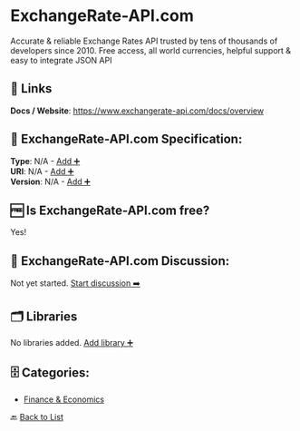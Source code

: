 # ExchangeRate-API.com

Accurate & reliable Exchange Rates API trusted by tens of thousands of developers since 2010. Free access, all world currencies, helpful support &amp; easy to integrate JSON API

##  🔗 Links
**Docs / Website**: https://www.exchangerate-api.com/docs/overview

## 🧬 ExchangeRate-API.com Specification:
**Type**: N/A - [Add ➕](https://github.com/apis-list/apis-list/edit/main/apis/exchangerate-api-com/exchangerate-api-com.yaml)  
**URI**: N/A - [Add ➕](https://github.com/apis-list/apis-list/edit/main/apis/exchangerate-api-com/exchangerate-api-com.yaml)  
**Version**: N/A - [Add ➕](https://github.com/apis-list/apis-list/edit/main/apis/exchangerate-api-com/exchangerate-api-com.yaml)

## 🆓 Is ExchangeRate-API.com free?
 Yes! 

## 💬 ExchangeRate-API.com Discussion:
Not yet started. [Start discussion ➡️](https://github.com/apis-list/apis-list/discussions/new)

## 🗂️ Libraries

No libraries added. [Add library ➕](https://github.com/apis-list/apis-list/edit/main/apis/exchangerate-api-com/exchangerate-api-com.yaml)    


## 🗄️ Categories:
- [Finance & Economics](https://github.com/apis-list/apis-list#finance--economics-)

🔙  [Back to List](https://github.com/apis-list/apis-list)
